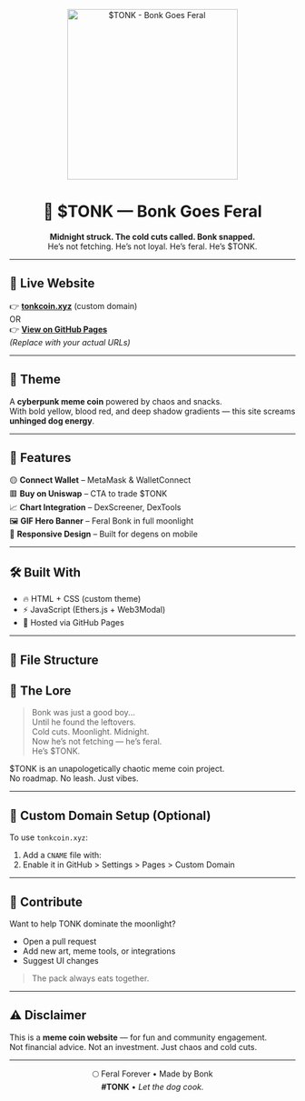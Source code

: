 <!-- Banner -->
<p align="center">
  <img src="https://media.giphy.com/media/7VzgMsB6FLCilwS30v/giphy.gif" alt="$TONK - Bonk Goes Feral" width="300"/>
</p>

<h1 align="center">
  🐾 $TONK — Bonk Goes Feral
</h1>

<p align="center">
  <strong>Midnight struck. The cold cuts called. Bonk snapped.</strong><br />
  He’s not fetching. He’s not loyal. He’s feral. He’s $TONK.
</p>

---

## 🎯 Live Website

👉 **[tonkcoin.xyz](https://tonkcoin.xyz)** (custom domain)  
OR  
👉 **[View on GitHub Pages](https://yourusername.github.io/tonk-landing/)**  
_(Replace with your actual URLs)_

---

## 🎨 Theme

A **cyberpunk meme coin** powered by chaos and snacks.  
With bold yellow, blood red, and deep shadow gradients — this site screams **unhinged dog energy**.

---

## 🧩 Features

🟡 **Connect Wallet** – MetaMask & WalletConnect  
🟥 **Buy on Uniswap** – CTA to trade $TONK  
📈 **Chart Integration** – DexScreener, DexTools  
🖼️ **GIF Hero Banner** – Feral Bonk in full moonlight  
📱 **Responsive Design** – Built for degens on mobile

---

## 🛠 Built With

- 🔥 HTML + CSS (custom theme)
- ⚡ JavaScript (Ethers.js + Web3Modal)
- 🐙 Hosted via GitHub Pages

---

## 📁 File Structure
## 🧠 The Lore

> Bonk was just a good boy...  
> Until he found the leftovers.  
> Cold cuts. Moonlight. Midnight.  
> Now he’s not fetching — he’s feral.  
> He’s $TONK.

$TONK is an unapologetically chaotic meme coin project.  
No roadmap. No leash. Just vibes.

---

## 🔧 Custom Domain Setup (Optional)

To use `tonkcoin.xyz`:

1. Add a `CNAME` file with:  
3. Enable it in GitHub > Settings > Pages > Custom Domain

---

## 🐾 Contribute

Want to help TONK dominate the moonlight?  
- Open a pull request
- Add new art, meme tools, or integrations
- Suggest UI changes

> The pack always eats together.

---

## ⚠️ Disclaimer

This is a **meme coin website** — for fun and community engagement.  
Not financial advice. Not an investment. Just chaos and cold cuts.

---

<p align="center">
🌕 Feral Forever • Made by Bonk<br />
<strong>#TONK</strong> • <em>Let the dog cook.</em>
</p>
